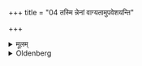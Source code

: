 +++
title = "04 तस्मि न्नेनां वाग्यतामुपवेशयन्ति"

+++

<details><summary>मूलम्</summary>

तस्मि न्नेनां वाग्यतामुपवेशयन्ति ४
</details>

<details><summary>Oldenberg</summary>

4. On that they make the woman, who has to keep silence, sit down.
</details>
